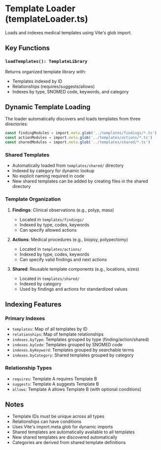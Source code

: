 # Template Loader (templateLoader.ts)

Loads and indexes medical templates using Vite's glob import.

## Key Functions

### `loadTemplates(): TemplateLibrary`
Returns organized template library with:
- Templates indexed by ID
- Relationships (requires/suggests/allows)
- Indexes by type, SNOMED code, keywords, and category

## Dynamic Template Loading

The loader automatically discovers and loads templates from three directories:

```typescript
const findingModules = import.meta.glob('../templates/findings/*.ts')
const actionModules = import.meta.glob('../templates/actions/*.ts')
const sharedModules = import.meta.glob('../templates/shared/*.ts')
```

### Shared Templates
- Automatically loaded from `templates/shared/` directory
- Indexed by category for dynamic lookup
- No explicit naming required in code
- New shared templates can be added by creating files in the shared directory

### Template Organization
1. **Findings**: Clinical observations (e.g., polyp, mass)
   - Located in `templates/findings/`
   - Indexed by type, codes, keywords
   - Can specify allowed actions

2. **Actions**: Medical procedures (e.g., biopsy, polypectomy)
   - Located in `templates/actions/`
   - Indexed by type, codes, keywords
   - Can specify valid findings and next actions

3. **Shared**: Reusable template components (e.g., locations, sizes)
   - Located in `templates/shared/`
   - Indexed by category
   - Used by findings and actions for standardized values

## Indexing Features

### Primary Indexes
- `templates`: Map of all templates by ID
- `relationships`: Map of template relationships
- `indexes.byType`: Templates grouped by type (finding/action/shared)
- `indexes.byCode`: Templates grouped by SNOMED code
- `indexes.byKeyword`: Templates grouped by searchable terms
- `indexes.byCategory`: Shared templates grouped by category

### Relationship Types
- `requires`: Template A requires Template B
- `suggests`: Template A suggests Template B
- `allows`: Template A allows Template B (with optional conditions)

## Notes
- Template IDs must be unique across all types
- Relationships can have conditions
- Uses Vite's import.meta.glob for dynamic imports
- Shared templates are automatically available to all templates
- New shared templates are discovered automatically
- Categories are derived from shared template definitions
